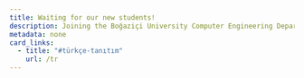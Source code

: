 ```yaml
---
title: Waiting for our new students!
description: Joining the Boğaziçi University Computer Engineering Department means becoming a part of one of the most prestigious and respected academic families in Turkey. This department will prepare you for a successful career in computer engineering by providing you with a strong theoretical foundation and sought-after practical skills in the industry.
metadata: none
card_links:
  - title: "#türkçe-tanıtım"
    url: /tr
---
```


